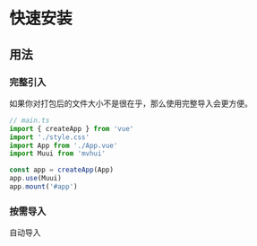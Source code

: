 # 快速安装

## 用法

### 完整引入

如果你对打包后的文件大小不是很在乎，那么使用完整导入会更方便。

```javascript
// main.ts
import { createApp } from 'vue'
import './style.css'
import App from './App.vue'
import Muui from 'mvhui'

const app = createApp(App)
app.use(Muui)
app.mount('#app')
```

### 按需导入

自动导入